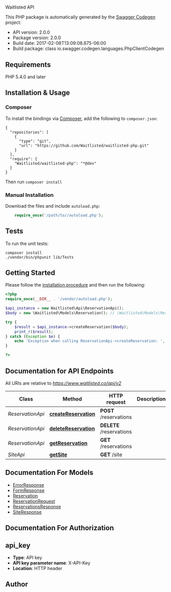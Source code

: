 # 
Waitlisted API

This PHP package is automatically generated by the [Swagger Codegen](https://github.com/swagger-api/swagger-codegen) project:

- API version: 2.0.0
- Package version: 2.0.0
- Build date: 2017-02-08T13:09:08.875-06:00
- Build package: class io.swagger.codegen.languages.PhpClientCodegen

## Requirements

PHP 5.4.0 and later

## Installation & Usage
### Composer

To install the bindings via [Composer](http://getcomposer.org/), add the following to `composer.json`:

```
{
  "repositories": [
    {
      "type": "git",
      "url": "https://github.com/Waitlisted/waitlisted-php.git"
    }
  ],
  "require": {
    "Waitlisted/waitlisted-php": "*@dev"
  }
}
```

Then run `composer install`

### Manual Installation

Download the files and include `autoload.php`:

```php
    require_once('/path/to//autoload.php');
```

## Tests

To run the unit tests:

```
composer install
./vendor/bin/phpunit lib/Tests
```

## Getting Started

Please follow the [installation procedure](#installation--usage) and then run the following:

```php
<?php
require_once(__DIR__ . '/vendor/autoload.php');

$api_instance = new Waitlisted\Api\ReservationApi();
$body = new \Waitlisted\Models\Reservation(); // \Waitlisted\Models\Reservation | Reservation Data

try {
    $result = $api_instance->createReservation($body);
    print_r($result);
} catch (Exception $e) {
    echo 'Exception when calling ReservationApi->createReservation: ', $e->getMessage(), PHP_EOL;
}

?>
```

## Documentation for API Endpoints

All URIs are relative to *https://www.waitlisted.co/api/v2*

Class | Method | HTTP request | Description
------------ | ------------- | ------------- | -------------
*ReservationApi* | [**createReservation**](docs/Api/ReservationApi.md#createreservation) | **POST** /reservations | 
*ReservationApi* | [**deleteReservation**](docs/Api/ReservationApi.md#deletereservation) | **DELETE** /reservations | 
*ReservationApi* | [**getReservation**](docs/Api/ReservationApi.md#getreservation) | **GET** /reservations | 
*SiteApi* | [**getSite**](docs/Api/SiteApi.md#getsite) | **GET** /site | 


## Documentation For Models

 - [ErrorResponse](docs/Model/ErrorResponse.md)
 - [FormResponse](docs/Model/FormResponse.md)
 - [Reservation](docs/Model/Reservation.md)
 - [ReservationRequest](docs/Model/ReservationRequest.md)
 - [ReservationsResponse](docs/Model/ReservationsResponse.md)
 - [SiteResponse](docs/Model/SiteResponse.md)


## Documentation For Authorization


## api_key

- **Type**: API key
- **API key parameter name**: X-API-Key
- **Location**: HTTP header


## Author




